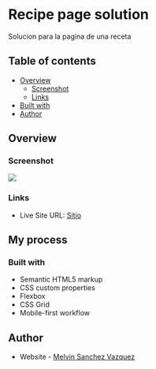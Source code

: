 # Recipe page solution

Solucion para la pagina de una receta

## Table of contents

- [Overview](#overview)
  - [Screenshot](#screenshot)
  - [Links](#links)
- [Built with](#built-with)
- [Author](#author)



## Overview

### Screenshot

![](./screenshot.jpg)


### Links
- Live Site URL: [Sitio](https://your-live-site-url.com)

## My process

### Built with

- Semantic HTML5 markup
- CSS custom properties
- Flexbox
- CSS Grid
- Mobile-first workflow


## Author
- Website - [Melvin Sanchez Vazquez](https://www.your-site.com)

